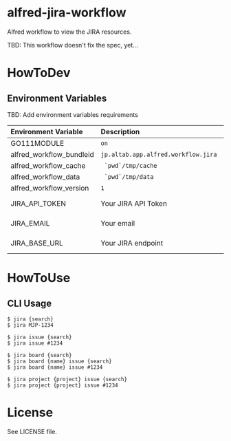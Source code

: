 # alfred-jira-workflow

Alfred workflow to view the JIRA resources.

TBD: This workflow doesn't fix the spec, yet...

# HowToDev

## Environment Variables

TBD: Add environment variables requirements

| Environment Variable | Description | Purpose |
|:---|:---|:---|
| GO111MODULE | `on` | Dev/Build |
| alfred_workflow_bundleid | `jp.altab.app.alfred.workflow.jira` | aw-go |
| alfred_workflow_cache | `` `pwd`/tmp/cache`` | aw-go |
| alfred_workflow_data | `` `pwd`/tmp/data`` | aw-go |
| alfred_workflow_version | `1` | aw-go |
| JIRA_API_TOKEN | Your JIRA API Token | JIRA auth |
| JIRA_EMAIL | Your email | JIRA auth |
| JIRA_BASE_URL | Your JIRA endpoint | JIRA auth |

# HowToUse

## CLI Usage

```
$ jira {search}
$ jira MJP-1234

$ jira issue {search}
$ jira issue #1234

$ jira board {search}
$ jira board {name} issue {search}
$ jira board {name} issue #1234

$ jira project {project} issue {search}
$ jira project {project} issue #1234
```

# License

See LICENSE file.
